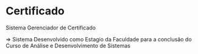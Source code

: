 # Certificado
Sistema Gerenciador de Certificado

=> Sistema Desenvolvido como Estagio da Faculdade para a conclusão do Curso de Análise e Desenvolvimento de Sistemas
